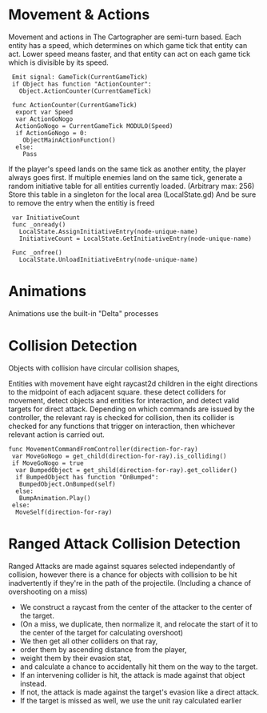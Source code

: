 # Movement & Actions

Movement and actions in The Cartographer are semi-turn based.  Each entity has a speed, which determines on which game tick that entity can act.  Lower speed means faster, and that entity can act on each game tick which is divisible by its speed.
```
 Emit signal: GameTick(CurrentGameTick)
 if Object has function "ActionCounter":
   Object.ActionCounter(CurrentGameTick)
```
```
 func ActionCounter(CurrentGameTick)
  export var Speed
  var ActionGoNogo
  ActionGoNogo = CurrentGameTick MODULO(Speed)
  if ActionGoNogo = 0:
    ObjectMainActionFunction()
  else:
    Pass
```
If the player's speed lands on the same tick as another entity, the player always goes first.  If multiple enemies land on the same tick, generate a random initiative table for all entities currently loaded.  (Arbitrary max: 256) Store this table in a singleton for the local area (LocalState.gd) And be sure to remove the entry when the entitiy is freed
```
 var InitiativeCount
 func _onready()
   LocalState.AssignInitiativeEntry(node-unique-name)
   InitiativeCount = LocalState.GetInitiativeEntry(node-unique-name)

 Func _onfree()
   LocalState.UnloadInitiativeEntry(node-unique-name)
```
# Animations

Animations use the built-in "Delta" processes

# Collision Detection

Objects with collision have circular collision shapes, 

Entities with movement have eight raycast2d children in the eight directions to the midpoint of each adjacent square.  these detect colliders for movement, detect objects and entities for interaction, and detect valid targets for direct attack.  Depending on which commands are issued by the controller, the relevant ray is checked for collision, then its collider is checked for any functions that trigger on interaction, then whichever relevant action is carried out.  
```
func MovementCommandFromController(direction-for-ray)
 var MoveGoNogo = get_child(direction-for-ray).is_colliding()
 if MoveGoNogo = true
  var BumpedObject = get_shild(direction-for-ray).get_collider()
  if BumpedObject has function "OnBumped":
   BumpedObject.OnBumped(self)
  else:
   BumpAnimation.Play()
 else:
  MoveSelf(direction-for-ray)
```

# Ranged Attack Collision Detection

Ranged Attacks are made against squares selected independantly of collision, however there is a chance for objects with collision to be hit inadvertently if they're in the path of the projectile. (Including a chance of overshooting on a miss)  
- We construct a raycast from the center of the attacker to the center of the target.
 - (On a miss, we duplicate, then normalize it, and relocate the start of it to the center of the target for calculating overshoot)
- We then get all other colliders on that ray,
- order them by ascending distance from the player,
- weight them by their evasion stat,
- and calculate a chance to accidentally hit them on the way to the target.
- If an intervening collider is hit, the attack is made against that object instead.
- If not, the attack is made against the target's evasion like a direct attack.
- If the target is missed as well, we use the unit ray calculated earlier 
